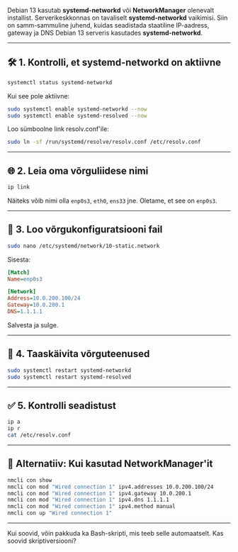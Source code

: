 Debian 13 kasutab **systemd-networkd** või **NetworkManager** olenevalt installist. Serverikeskkonnas on tavaliselt **systemd-networkd** vaikimisi. Siin on samm-sammuline juhend, kuidas seadistada staatiline IP-aadress, gateway ja DNS Debian 13 serveris kasutades **systemd-networkd**.

---

## 🛠️ 1. Kontrolli, et systemd-networkd on aktiivne

```bash
systemctl status systemd-networkd
```

Kui see pole aktiivne:

```bash
sudo systemctl enable systemd-networkd --now
sudo systemctl enable systemd-resolved --now
```

Loo sümboolne link resolv.conf'ile:

```bash
sudo ln -sf /run/systemd/resolve/resolv.conf /etc/resolv.conf
```

---

## 🌐 2. Leia oma võrguliidese nimi

```bash
ip link
```

Näiteks võib nimi olla `enp0s3`, `eth0`, `ens33` jne. Oletame, et see on `enp0s3`.

---

## 📄 3. Loo võrgukonfiguratsiooni fail

```bash
sudo nano /etc/systemd/network/10-static.network
```

Sisesta:

```ini
[Match]
Name=enp0s3

[Network]
Address=10.0.200.100/24
Gateway=10.0.200.1
DNS=1.1.1.1
```

Salvesta ja sulge.

---

## 🔄 4. Taaskäivita võrguteenused

```bash
sudo systemctl restart systemd-networkd
sudo systemctl restart systemd-resolved
```

---

## ✅ 5. Kontrolli seadistust

```bash
ip a
ip r
cat /etc/resolv.conf
```

---

## 🧪 Alternatiiv: Kui kasutad NetworkManager'it

```bash
nmcli con show
nmcli con mod "Wired connection 1" ipv4.addresses 10.0.200.100/24
nmcli con mod "Wired connection 1" ipv4.gateway 10.0.200.1
nmcli con mod "Wired connection 1" ipv4.dns 1.1.1.1
nmcli con mod "Wired connection 1" ipv4.method manual
nmcli con up "Wired connection 1"
```

---

Kui soovid, võin pakkuda ka Bash-skripti, mis teeb selle automaatselt. Kas soovid skriptiversiooni?
